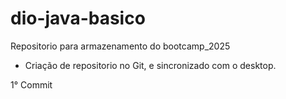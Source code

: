 # dio-java-basico
Repositorio para armazenamento do bootcamp_2025

- Criação de repositorio no Git, e sincronizado com o desktop.

1° Commit
